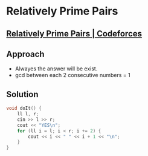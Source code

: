 # Relatively Prime Pairs
## [Relatively Prime Pairs | Codeforces](https://codeforces.com/contest/1051/problem/B)

## Approach
- Alwayes the answer will be exist.
- gcd between each 2 consecutive numbers = 1


## Solution
```cpp
void doIt() {
    ll l, r;
    cin >> l >> r;
    cout << "YES\n";
    for (ll i = l; i < r; i += 2) {
        cout << i << " " << i + 1 << "\n";
    }
}
```

